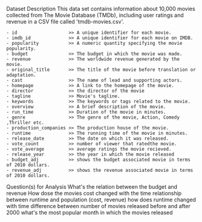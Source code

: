 Dataset Description
This data set contains information about 10,000 movies collected from The Movie Database (TMDb), including user ratings and revenue in a CSV file called 'tmdb-movies.csv'.

    - id                   >> A unique identifier for each movie.
    - imdb_id              >> A unique identifier for each movie on IMDB.
    - popularity           >> A numeric quantity specifying the movie popularity.
    - budget               >> The budget in which the movie was made.
    - revenue              >> The worldwide revenue generated by the movie.
    - original_title       >> The title of the movie before translation or adaptation.
    - cast                 >> The name of lead and supporting actors.
    - homepage             >> A link to the homepage of the movie.
    - director             >> the director of the movie
    - tagline              >> Movie's tagline.
    - keywords             >> The keywords or tags related to the movie.        
    - overview             >> A brief description of the movie.
    - run_time             >> Duration of the movie in minutes.
    - genre                >> The genre of the movie, Action, Comedy ,Thriller etc.
    - production_companies >> The production house of the movie.
    - runtime              >> The running time of the movie in minutes.
    - release_date         >> The date on which it was released.
    - vote_count           >> number of viewer that ratedthe movie.
    - vote_average         >> average ratings the movie recieved.
    - release_year         >> the year in which the movie released
    - budget_adj           >> shows the budget associated movie in terms of 2010 dollars.
    - revenue_adj          >> shows the revenue associated movie in terms of 2010 dollars.
Question(s) for Analysis
    What's the relation between the budget and revenue
    How dose the movies cost changed with the time
    relationship between runtime and population (cost, revenue)
    how does runtime changed with time
    difference between number of movies released before and after 2000
    what's the most popular month in which the movies released
